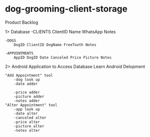 # dog-grooming-client-storage




Product Backlog

1> Database
    -CLIENTS
        ClientID Name WhatsApp Notes

    -DOGS
        DogID ClientID DogName FreeTooth Notes

    -APPOINTMENTS
        AppID DogID Date Canceled Price Picture Notes

2> Android Application to Access Database
    Learn Android Delopment

    "Add Appointment" tool
        -dog look up
        -date adder
        
        -price adder
        -picture adder
        -notes adder
    "Alter Appointment" tool
        -app look up
        -date alter
        -canceled alter
        -price alter
        -picture alter
        -notes alter
